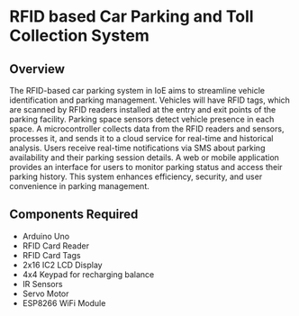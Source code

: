 # RFID based Car Parking and Toll Collection System

## Overview
The RFID-based car parking system in IoE aims to streamline vehicle identification and parking management. Vehicles will have RFID tags, which are scanned by RFID readers installed at the entry and exit points of the parking facility. Parking space sensors detect vehicle presence in each space. A microcontroller collects data from the RFID readers and sensors, processes it, and sends it to a cloud service for real-time and historical analysis. Users receive real-time notifications via SMS about parking availability and their parking session details. A web or mobile application provides an interface for users to monitor parking status and access their parking history. This system enhances efficiency, security, and user convenience in parking management.

## Components Required
- Arduino Uno
- RFID Card Reader
- RFID Card Tags
- 2x16 IC2 LCD Display
- 4x4 Keypad for recharging balance
- IR Sensors
- Servo Motor
- ESP8266 WiFi Module
